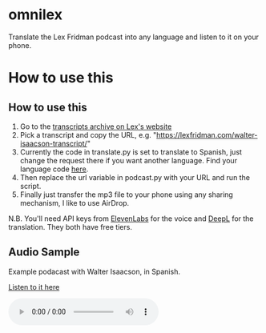 # omnilex
Translate the Lex Fridman podcast into any language and listen to it on your phone. 

# How to use this
## How to use this
1. Go to the [transcripts archive on Lex's website](https://lexfridman.com/category/transcripts/)
2. Pick a transcript and copy the URL, e.g. "https://lexfridman.com/walter-isaacson-transcript/"
3. Currently the code in translate.py is set to translate to Spanish, just change the request there if you want another language. Find your language code [here](https://www.deepl.com/docs-api/translate-text).
4. Then replace the url variable in podcast.py with your URL and run the script.
5. Finally just transfer the mp3 file to your phone using any sharing mechanism, I like to use AirDrop.

N.B. You'll need API keys from [ElevenLabs](elevenlabs.io) for the voice and [DeepL](deepl.com) for the translation. They both have free tiers.

## Audio Sample
Example podacast with Walter Isaacson, in Spanish.

[Listen to it here](audio_files/final_walter_ES.mp3)

<audio controls>
  <source src="audio_files/final_walter_ES.mp3" type="audio/mp3">
  Your browser does not support the audio element.
</audio>
